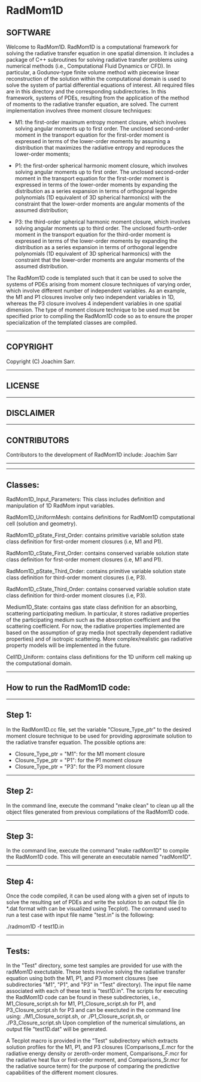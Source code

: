 # RadMom1D

SOFTWARE
--------

Welcome to RadMom1D.  RadMom1D  is a computational  framework  for
solving the radiative transfer equation in  one spatial dimension.
It includes a  package of C++ subroutines for  solving radiative
transfer problems  using  numerical methods (i.e., Computational  Fluid
Dynamics  or  CFD). In particular, a Godunov-type finite volume method with
piecewise linear reconstruction of the solution within the computational
domain is used to solve the system of partial differential equations of
interest. All required files are in  this directory and  the corresponding
subdirectories. In this framework, systems of PDEs, resulting from the
application of the method of moments to the radiative transfer equation, are
solved. The current implementation involves three moment closure techniques:

- M1: the first-order maximum entropy moment closure, which involves solving
      angular moments up to first order. The unclosed second-order moment in
      the transport equation for the first-order moment is expressed in terms
      of the lower-order moments by assuming a distribution that maximizes the
      radiative entropy and reproduces the lower-order moments;

- P1: the first-order spherical harmonic moment closure, which involves solving
      angular moments up to first order. The unclosed second-order moment in
      the transport equation for the first-order moment is expressed in terms
      of the lower-order moments by expanding the distribution as a series expansion
      in terms of orthogonal legendre polynomials (1D equivalent of 3D spherical
      harmonics) with the constraint that the lower-order moments are angular moments
      of the assumed distribution;

- P3: the third-order spherical harmonic moment closure, which involves solving
      angular moments up to third order. The unclosed fourth-order moment in
      the transport equation for the third-order moment is expressed in terms
      of the lower-order moments by expanding the distribution as a series expansion
      in terms of orthogonal legendre polynomials (1D equivalent of 3D spherical
      harmonics) with the constraint that the lower-order moments are angular moments
      of the assumed distribution.

The RadMom1D code is templated such that it can be used to solve the systems of PDEs
arising from moment closure techniques of varying order, which involve different number
of independent variables. As an example, the M1 and P1 closures involve only two independent
variables in 1D, whereas the P3 closure involves 4 independent variables in one spatial
dimension. The type of moment closure technique to be used must be specified prior to
compiling the RadMom1D code so as to ensure the proper specialization of the templated
classes are compiled.

---------
COPYRIGHT
---------

Copyright (C) Joachim Sarr.


-------
LICENSE
-------

----------
DISCLAIMER
----------


------------
CONTRIBUTORS
------------

Contributors to the development of RadMom1D include:
Joachim Sarr

----------------------------------------------------------------------- 

------------------------------
Classes:
------------------------------

RadMom1D_Input_Parameters: This class includes definition and manipulation of 1D RadMom input variables.

RadMom1D_UniformMesh: contains definitions for RadMom1D computational cell (solution and geometry).

RadMom1D_pState_First_Order: contains primitive variable solution state class definition for first-order moment closures (i.e, M1 and P1).

RadMom1D_cState_First_Order: contains conserved variable solution state class definition for first-order moment closures (i.e, M1 and P1).

RadMom1D_pState_Third_Order: contains primitive variable solution state class definition for third-order moment closures (i.e, P3).

RadMom1D_cState_Third_Order: contains conserved variable solution state class definition for third-order moment closures (i.e, P3).

Medium1D_State: contains gas state class definition for an absorbing, scattering participating medium. In particular, it stores radiative properties of the participating medium such as the absorption coefficient and the scattering coefficient. For now, the radiative properties implemented are based on the assumption of gray media (not spectrally dependent radiative properties) and of isotropic scattering. More complex/realistic gas radiative property models will be implemented in the future.

Cell1D_Uniform: contains class definitions for the 1D uniform cell making up the computational domain.

------------------------------
How to run the RadMom1D code:
------------------------------

------
Step 1:
------
In the RadMom1D.cc file,  set the variable "Closure_Type_ptr" to the desired moment closure technique to be used for providing approximate solution to the radiative transfer equation.
The possible options are:
 - Closure_Type_ptr = "M1": for the M1 moment closure
 - Closure_Type_ptr = "P1": for the P1 moment closure
 - Closure_Type_ptr = "P3": for the P3 moment closure

-------
Step 2:
-------
In the command line, execute the command "make clean" to clean up all the object files generated from previous compilations of the RadMom1D code.

-------
Step 3:
-------
In the command line, execute the command "make radMom1D" to compile the RadMom1D code. This will generate an executable named "radMom1D".

-------
Step 4:
-------
Once the code compiled, it can be used along with a given set of inputs to solve the resulting set of PDEs and write the solution to an output file (in *.dat format with can be visualized using Tecplot). The command used to run a test case with input file name "test.in" is the following:

./radmom1D -f test1D.in


-------
Tests:
-------
In the "Test" directory, some test samples are provided for use with the radMom1D exectutable.
These tests involve solving the radiative transfer equation using both the M1, P1, and P3 moment closures (see subdirectories "M1", "P1", and "P3" in "Test" directory).
The input file name associated with each of these test is "test1D.in". The scripts for executing the RadMom1D code can be found in these subdirectories, i.e., M1_Closure_script.sh for M1, P1_Closure_script.sh for P1, and P3_Closure_script.sh for P3 and can be exectuted in the command line using:
./M1_Closure_script.sh, or ./P1_Closure_script.sh, or ./P3_Closure_script.sh
Upon completion of the numerical simulations, an output file "test1D.dat" will be generated.

A Tecplot macro is provided in the "Test" subdirectory which extracts solution profiles for the M1, P1, and P3 closures (Comparisons_E.mcr for the radiative energy density or zeroth-order moment, Comparisons_F.mcr for the radiative heat flux or first-order moment, and Comparisons_Sr.mcr for the radiative source term) for the purpose of comparing the predictive
capabilities of the different moment closures.

